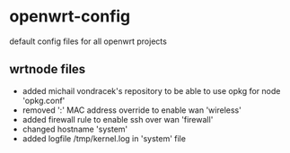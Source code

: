 # openwrt-config
default config files for all openwrt projects

## wrtnode files
- added michail vondracek's repository to be able to use opkg for node 'opkg.conf'
- removed ':' MAC address override to enable wan 'wireless'
- added firewall rule to enable ssh over wan 'firewall'
- changed hostname 'system'
- added logfile /tmp/kernel.log in 'system' file
